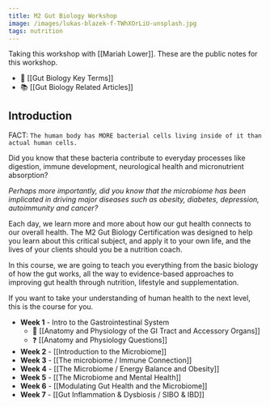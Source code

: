 ```yaml
---
title: M2 Gut Biology Workshop
image: /images/lukas-blazek-f-TWhXOrLiU-unsplash.jpg
tags: nutrition
---
```


Taking this workshop with [[Mariah Lower]]. These are the public notes for this workshop.


- 🔑 [[Gut Biology Key Terms]]
- 📚 [[Gut Biology Related Articles]]

## Introduction
FACT: `The human body has MORE bacterial cells living inside of it than actual human cells.`

Did you know that these bacteria contribute to everyday processes like digestion, immune development, neurological health and micronutrient absorption?

*Perhaps more importantly, did you know that the microbiome has been implicated in driving major diseases such as obesity, diabetes, depression, autoimmunity and cancer?*

Each day, we learn more and more about how our gut health connects to our overall health. The M2 Gut Biology Certification was designed to help you learn about this critical subject, and apply it to your own life, and the lives of your clients should you be a nutrition coach.

In this course, we are going to teach you everything from the basic biology of how the gut works, all the way to evidence-based approaches to improving gut health through nutrition, lifestyle and supplementation.

If you want to take your understanding of human health to the next level, this is the course for you.


- **Week 1** - Intro to the Gastrointestinal System
  - 📝 [[Anatomy and Physiology of the GI Tract and Accessory Organs]]
  - ❓ [[Anatomy and Physiology Questions]] 
- **Week 2** - [[Introduction to the Microbiome]]
- **Week 3** - [[The microbiome / Immune Connection]]
- **Week 4** - [[The Microbiome / Energy Balance and Obesity]]
- **Week 5** - [[The Microbiome and Mental Health]]
- **Week 6** - [[Modulating Gut Health and the Microbiome]]
- **Week 7** - [[Gut Inflammation & Dysbiosis / SIBO & IBD]]
